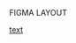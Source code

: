 FIGMA LAYOUT 

[text](https://www.figma.com/design/gJ16Ba6EcZyYCrQYcKF0UX/Open-Trivia-Quiz-Project?node-id=0-1&t=wrdXxAqtORA3qvDZ-1)